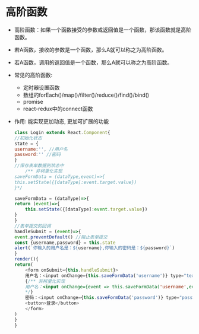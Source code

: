 # 高阶函数

- 高阶函数：如果一个函数接受的参数或返回值是一个函数，那该函数就是高阶函数。

- 若A函数，接收的参数是一个函数，那么A就可以称之为高阶函数。
- 若A函数，调用的返回值是一个函数，那么A就可以称之为高阶函数。
- 常见的高阶函数:
    - 定时器设置函数
    - 数组的forEach()/map()/filter()/reduce()/find()/bind()
    - promise
    - react-redux中的connect函数
- 作用: 能实现更加动态, 更加可扩展的功能

    ```js
    class Login extends React.Component{
    //初始化状态
    state = {
    username:'', //用户名
    password:'' //密码
    }
    //保存表单数据到状态中
        /** 非柯里化实现
    saveFormData = (dataType,event)=>{
    this.setState({[dataType]:event.target.value})
    }*/

    saveFormData = (dataType)=>{
    return (event)=>{
        this.setState({[dataType]:event.target.value})
    }
    }
    //表单提交的回调
    handleSubmit = (event)=>{
    event.preventDefault() //阻止表单提交
    const {username,password} = this.state
    alert(`你输入的用户名是：${username},你输入的密码是：${password}`)
    }
    render(){
    return(
        <form onSubmit={this.handleSubmit}>
        用户名：<input onChange={this.saveFormData('username')} type="text" name="username"/>
        {/** 非柯里化实现
        用户名：<input onChange={event => this.saveFormData('username',event) } type="text" name="username"/>
        */}
        密码：<input onChange={this.saveFormData('password')} type="password" name="password"/>
        <button>登录</button>
        </form>
    )
    }
    }
    ```
